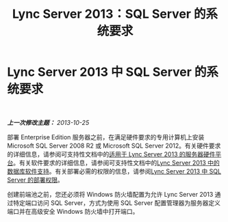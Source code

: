 ﻿---
title: Lync Server 2013：SQL Server 的系统要求
TOCTitle: SQL Server 的系统要求
ms:assetid: 9c235085-cbfa-4e9e-9cec-3f5749039a6b
ms:mtpsurl: https://technet.microsoft.com/zh-cn/library/JJ205112(v=OCS.15)
ms:contentKeyID: 49313724
ms.date: 07/21/2017
mtps_version: v=OCS.15
ms.translationtype: HT
---

# Lync Server 2013 中 SQL Server 的系统要求

 

_**上一次修改主题：** 2013-10-25_

部署 Enterprise Edition 服务器之前，在满足硬件要求的专用计算机上安装 Microsoft SQL Server 2008 R2 或 Microsoft SQL Server 2012。有关硬件要求的详细信息，请参阅可支持性文档中的[适用于 Lync Server 2013 的服务器硬件平台](lync-server-2013-server-hardware-platforms.md)。有关软件要求的详细信息，请参阅可支持性文档中的[Lync Server 2013 中的数据库软件支持](lync-server-2013-database-software-support.md)。有关部署必需的权限的信息，请参阅[Lync Server 2013 中 SQL Server 的部署权限](lync-server-2013-deployment-permissions-for-sql-server.md)。

创建前端池之前，您还必须将 Windows 防火墙配置为允许 Lync Server 2013 通过特定端口访问 SQL Server，方式为使用 SQL Server 配置管理器为服务器定义端口并在高级安全 Windows 防火墙中打开端口。

